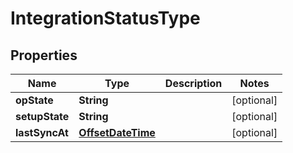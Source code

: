 
# IntegrationStatusType

## Properties
Name | Type | Description | Notes
------------ | ------------- | ------------- | -------------
**opState** | **String** |  |  [optional]
**setupState** | **String** |  |  [optional]
**lastSyncAt** | [**OffsetDateTime**](OffsetDateTime.md) |  |  [optional]




